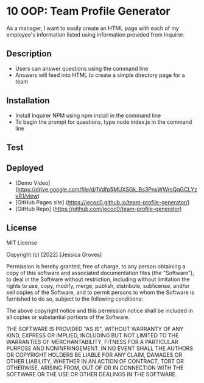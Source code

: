 # 10 OOP: Team Profile Generator

As a manager, I want to easily create an HTML page with each of my employee's information listed using information provided from Inquirer.

## Description
- Users can answer questions using the command line
- Answers will feed into HTML to create a simple directory page for a team

## Installation
- Install Inquirer NPM using npm install in the command line
- To begin the prompt for questions, type node index.js in the command line

## Test

## Deployed 
- [Demo Video] (https://drive.google.com/file/d/1Vdfp5MUXSGk_Bs3PnsWWrsQqGCLYzvR1/view)
- [GitHub Pages site] (https://jecoc0.github.io/team-profile-generator/)
- [GitHub Repo] (https://github.com/jecoc0/team-profile-generator)

## License
MIT License

Copyright (c) [2022] [Jessica Groves]

Permission is hereby granted, free of charge, to any person obtaining a copy
of this software and associated documentation files (the "Software"), to deal
in the Software without restriction, including without limitation the rights
to use, copy, modify, merge, publish, distribute, sublicense, and/or sell
copies of the Software, and to permit persons to whom the Software is
furnished to do so, subject to the following conditions:

The above copyright notice and this permission notice shall be included in all
copies or substantial portions of the Software.

THE SOFTWARE IS PROVIDED "AS IS", WITHOUT WARRANTY OF ANY KIND, EXPRESS OR
IMPLIED, INCLUDING BUT NOT LIMITED TO THE WARRANTIES OF MERCHANTABILITY,
FITNESS FOR A PARTICULAR PURPOSE AND NONINFRINGEMENT. IN NO EVENT SHALL THE
AUTHORS OR COPYRIGHT HOLDERS BE LIABLE FOR ANY CLAIM, DAMAGES OR OTHER
LIABILITY, WHETHER IN AN ACTION OF CONTRACT, TORT OR OTHERWISE, ARISING FROM,
OUT OF OR IN CONNECTION WITH THE SOFTWARE OR THE USE OR OTHER DEALINGS IN THE
SOFTWARE.